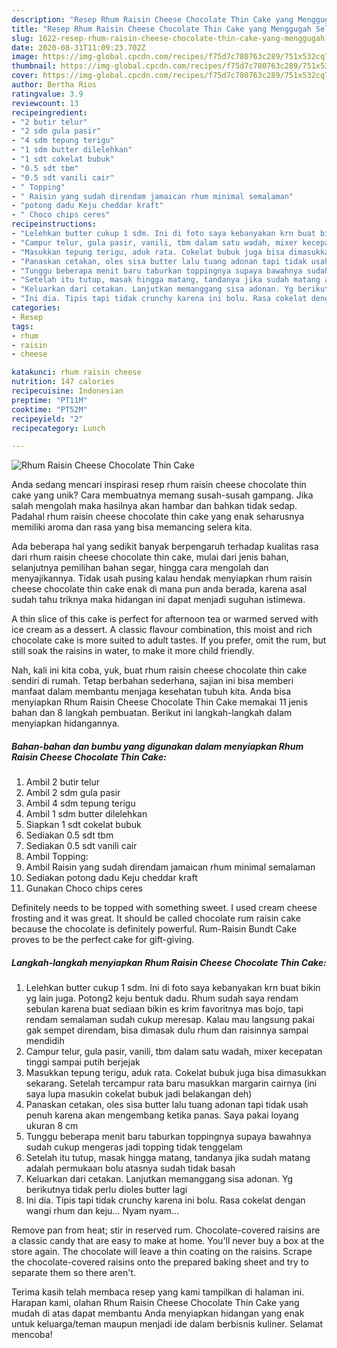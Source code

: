```yaml
---
description: "Resep Rhum Raisin Cheese Chocolate Thin Cake yang Menggugah Selera"
title: "Resep Rhum Raisin Cheese Chocolate Thin Cake yang Menggugah Selera"
slug: 1622-resep-rhum-raisin-cheese-chocolate-thin-cake-yang-menggugah-selera
date: 2020-08-31T11:09:23.702Z
image: https://img-global.cpcdn.com/recipes/f75d7c780763c289/751x532cq70/rhum-raisin-cheese-chocolate-thin-cake-foto-resep-utama.jpg
thumbnail: https://img-global.cpcdn.com/recipes/f75d7c780763c289/751x532cq70/rhum-raisin-cheese-chocolate-thin-cake-foto-resep-utama.jpg
cover: https://img-global.cpcdn.com/recipes/f75d7c780763c289/751x532cq70/rhum-raisin-cheese-chocolate-thin-cake-foto-resep-utama.jpg
author: Bertha Rios
ratingvalue: 3.9
reviewcount: 13
recipeingredient:
- "2 butir telur"
- "2 sdm gula pasir"
- "4 sdm tepung terigu"
- "1 sdm butter dilelehkan"
- "1 sdt cokelat bubuk"
- "0.5 sdt tbm"
- "0.5 sdt vanili cair"
- " Topping"
- " Raisin yang sudah direndam jamaican rhum minimal semalaman"
- "potong dadu Keju cheddar kraft"
- " Choco chips ceres"
recipeinstructions:
- "Lelehkan butter cukup 1 sdm. Ini di foto saya kebanyakan krn buat bikin yg lain juga. Potong2 keju bentuk dadu. Rhum sudah saya rendam sebulan karena buat sediaan bikin es krim favoritnya mas bojo, tapi rendam semalaman sudah cukup meresap. Kalau mau langsung pakai gak sempet direndam, bisa dimasak dulu rhum dan raisinnya sampai mendidih"
- "Campur telur, gula pasir, vanili, tbm dalam satu wadah, mixer kecepatan tinggi sampai putih berjejak"
- "Masukkan tepung terigu, aduk rata. Cokelat bubuk juga bisa dimasukkan sekarang. Setelah tercampur rata baru masukkan margarin cairnya (ini saya lupa masukin cokelat bubuk jadi belakangan deh)"
- "Panaskan cetakan, oles sisa butter lalu tuang adonan tapi tidak usah penuh karena akan mengembang ketika panas. Saya pakai loyang ukuran 8 cm"
- "Tunggu beberapa menit baru taburkan toppingnya supaya bawahnya sudah cukup mengeras jadi topping tidak tenggelam"
- "Setelah itu tutup, masak hingga matang, tandanya jika sudah matang adalah permukaan bolu atasnya sudah tidak basah"
- "Keluarkan dari cetakan. Lanjutkan memanggang sisa adonan. Yg berikutnya tidak perlu dioles butter lagi"
- "Ini dia. Tipis tapi tidak crunchy karena ini bolu. Rasa cokelat dengan wangi rhum dan keju... Nyam nyam..."
categories:
- Resep
tags:
- rhum
- raisin
- cheese

katakunci: rhum raisin cheese 
nutrition: 147 calories
recipecuisine: Indonesian
preptime: "PT11M"
cooktime: "PT52M"
recipeyield: "2"
recipecategory: Lunch

---
```



![Rhum Raisin Cheese Chocolate Thin Cake](https://img-global.cpcdn.com/recipes/f75d7c780763c289/751x532cq70/rhum-raisin-cheese-chocolate-thin-cake-foto-resep-utama.jpg)

Anda sedang mencari inspirasi resep rhum raisin cheese chocolate thin cake yang unik? Cara membuatnya memang susah-susah gampang. Jika salah mengolah maka hasilnya akan hambar dan bahkan tidak sedap. Padahal rhum raisin cheese chocolate thin cake yang enak seharusnya memiliki aroma dan rasa yang bisa memancing selera kita.

Ada beberapa hal yang sedikit banyak berpengaruh terhadap kualitas rasa dari rhum raisin cheese chocolate thin cake, mulai dari jenis bahan, selanjutnya pemilihan bahan segar, hingga cara mengolah dan menyajikannya. Tidak usah pusing kalau hendak menyiapkan rhum raisin cheese chocolate thin cake enak di mana pun anda berada, karena asal sudah tahu triknya maka hidangan ini dapat menjadi suguhan istimewa.

A thin slice of this cake is perfect for afternoon tea or warmed served with ice cream as a dessert. A classic flavour combination, this moist and rich chocolate cake is more suited to adult tastes. If you prefer, omit the rum, but still soak the raisins in water, to make it more child friendly.


Nah, kali ini kita coba, yuk, buat rhum raisin cheese chocolate thin cake sendiri di rumah. Tetap berbahan sederhana, sajian ini bisa memberi manfaat dalam membantu menjaga kesehatan tubuh kita. Anda bisa menyiapkan Rhum Raisin Cheese Chocolate Thin Cake memakai 11 jenis bahan dan 8 langkah pembuatan. Berikut ini langkah-langkah dalam menyiapkan hidangannya.

<!--inarticleads1-->

##### Bahan-bahan dan bumbu yang digunakan dalam menyiapkan Rhum Raisin Cheese Chocolate Thin Cake:

1. Ambil 2 butir telur
1. Ambil 2 sdm gula pasir
1. Ambil 4 sdm tepung terigu
1. Ambil 1 sdm butter dilelehkan
1. Siapkan 1 sdt cokelat bubuk
1. Sediakan 0.5 sdt tbm
1. Sediakan 0.5 sdt vanili cair
1. Ambil  Topping:
1. Ambil  Raisin yang sudah direndam jamaican rhum minimal semalaman
1. Sediakan potong dadu Keju cheddar kraft
1. Gunakan  Choco chips ceres


Definitely needs to be topped with something sweet. I used cream cheese frosting and it was great. It should be called chocolate rum raisin cake because the chocolate is definitely powerful. Rum-Raisin Bundt Cake proves to be the perfect cake for gift-giving. 

<!--inarticleads2-->

##### Langkah-langkah menyiapkan Rhum Raisin Cheese Chocolate Thin Cake:

1. Lelehkan butter cukup 1 sdm. Ini di foto saya kebanyakan krn buat bikin yg lain juga. Potong2 keju bentuk dadu. Rhum sudah saya rendam sebulan karena buat sediaan bikin es krim favoritnya mas bojo, tapi rendam semalaman sudah cukup meresap. Kalau mau langsung pakai gak sempet direndam, bisa dimasak dulu rhum dan raisinnya sampai mendidih
1. Campur telur, gula pasir, vanili, tbm dalam satu wadah, mixer kecepatan tinggi sampai putih berjejak
1. Masukkan tepung terigu, aduk rata. Cokelat bubuk juga bisa dimasukkan sekarang. Setelah tercampur rata baru masukkan margarin cairnya (ini saya lupa masukin cokelat bubuk jadi belakangan deh)
1. Panaskan cetakan, oles sisa butter lalu tuang adonan tapi tidak usah penuh karena akan mengembang ketika panas. Saya pakai loyang ukuran 8 cm
1. Tunggu beberapa menit baru taburkan toppingnya supaya bawahnya sudah cukup mengeras jadi topping tidak tenggelam
1. Setelah itu tutup, masak hingga matang, tandanya jika sudah matang adalah permukaan bolu atasnya sudah tidak basah
1. Keluarkan dari cetakan. Lanjutkan memanggang sisa adonan. Yg berikutnya tidak perlu dioles butter lagi
1. Ini dia. Tipis tapi tidak crunchy karena ini bolu. Rasa cokelat dengan wangi rhum dan keju... Nyam nyam...


Remove pan from heat; stir in reserved rum. Chocolate-covered raisins are a classic candy that are easy to make at home. You&#39;ll never buy a box at the store again. The chocolate will leave a thin coating on the raisins. Scrape the chocolate-covered raisins onto the prepared baking sheet and try to separate them so there aren&#39;t. 

Terima kasih telah membaca resep yang kami tampilkan di halaman ini. Harapan kami, olahan Rhum Raisin Cheese Chocolate Thin Cake yang mudah di atas dapat membantu Anda menyiapkan hidangan yang enak untuk keluarga/teman maupun menjadi ide dalam berbisnis kuliner. Selamat mencoba!
